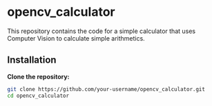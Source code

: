 # opencv_calculator
This repository contains the code for a simple calculator that uses Computer Vision to calculate simple arithmetics.

## Installation

**Clone the repository:**

```bash
git clone https://github.com/your-username/opencv_calculator.git
cd opencv_calculator
```

